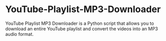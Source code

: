 # YouTube-Playlist-MP3-Downloader
YouTube Playlist MP3 Downloader is a Python script that allows you to download an entire YouTube playlist and convert the videos into an MP3 audio format.
